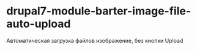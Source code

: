 # drupal7-module-barter-image-file-auto-upload

Автоматическая загрузка файлов изображение, без кнопки Upload
